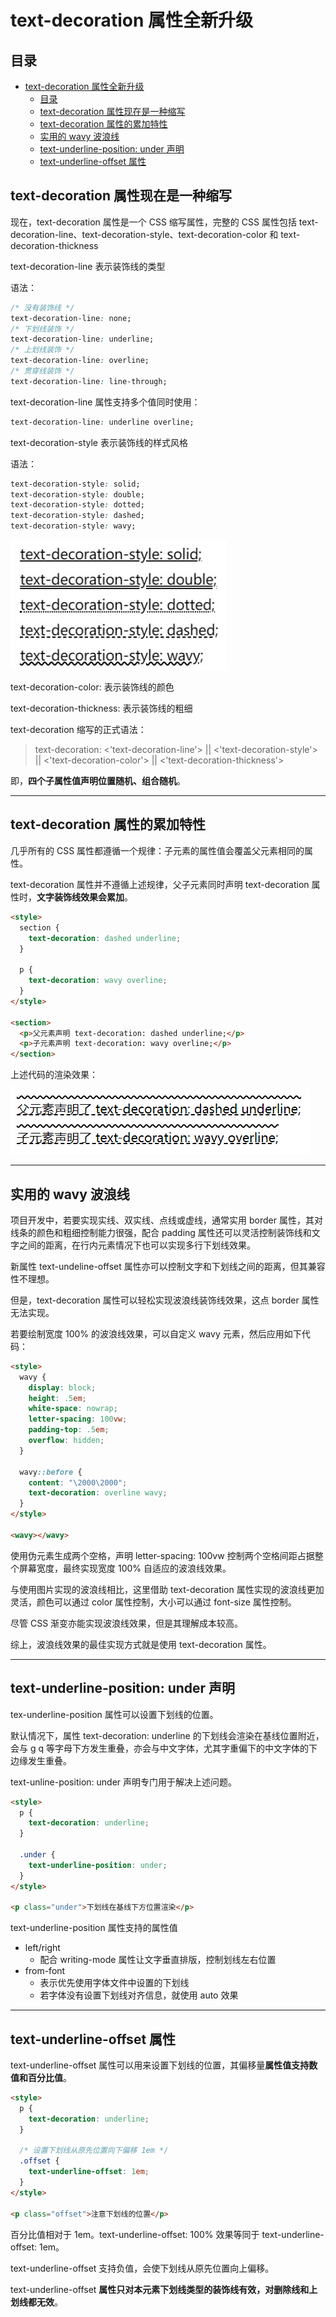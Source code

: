 # text-decoration 属性全新升级

## 目录

- [text-decoration 属性全新升级](#text-decoration-属性全新升级)
  - [目录](#目录)
  - [text-decoration 属性现在是一种缩写](#text-decoration-属性现在是一种缩写)
  - [text-decoration 属性的累加特性](#text-decoration-属性的累加特性)
  - [实用的 wavy 波浪线](#实用的-wavy-波浪线)
  - [text-underline-position: under 声明](#text-underline-position-under-声明)
  - [text-underline-offset 属性](#text-underline-offset-属性)

## text-decoration 属性现在是一种缩写

现在，text-decoration 属性是一个 CSS 缩写属性，完整的 CSS 属性包括 text-decoration-line、text-decoration-style、text-decoration-color 和 text-decoration-thickness

text-decoration-line 表示装饰线的类型

语法：

```css
/* 没有装饰线 */
text-decoration-line: none;
/* 下划线装饰 */
text-decoration-line: underline;
/* 上划线装饰 */
text-decoration-line: overline;
/* 贯穿线装饰 */
text-decoration-line: line-through;
```

text-decoration-line 属性支持多个值同时使用：

```css
text-decoration-line: underline overline;
```

text-decoration-style 表示装饰线的样式风格

语法：

```css
text-decoration-style: solid;
text-decoration-style: double;
text-decoration-style: dotted;
text-decoration-style: dashed;
text-decoration-style: wavy;
```

![不同的 text-decoration-style 属性值效果](images/29-不同的%20text-decoration-style%20属性值效果.png)

text-decoration-color: 表示装饰线的颜色

text-decoration-thickness: 表示装饰线的粗细

text-decoration 缩写的正式语法：

> text-decoration: <'text-decoration-line'> || <'text-decoration-style'> ||  <'text-decoration-color'> || <'text-decoration-thickness'>

即，**四个子属性值声明位置随机、组合随机**。

---

## text-decoration 属性的累加特性

几乎所有的 CSS 属性都遵循一个规律：子元素的属性值会覆盖父元素相同的属性。

text-decoration 属性并不遵循上述规律，父子元素同时声明 text-decoration 属性时，**文字装饰线效果会累加**。

```html
<style>
  section {
    text-decoration: dashed underline;
  }

  p {
    text-decoration: wavy overline;
  }
</style>

<section>
  <p>父元素声明 text-decoration: dashed underline;</p>
  <p>子元素声明 text-decoration: wavy overline;</p>
</section>
```

上述代码的渲染效果：

![text-decoration 属性值效果叠加](images/30-text-decoration%20属性值效果叠加.png)

---

## 实用的 wavy 波浪线

项目开发中，若要实现实线、双实线、点线或虚线，通常实用 border 属性，其对线条的颜色和粗细控制能力很强，配合 padding 属性还可以灵活控制装饰线和文字之间的距离，在行内元素情况下也可以实现多行下划线效果。

新属性 text-undeline-offset 属性亦可以控制文字和下划线之间的距离，但其兼容性不理想。

但是，text-decoration 属性可以轻松实现波浪线装饰线效果，这点 border 属性无法实现。

若要绘制宽度 100% 的波浪线效果，可以自定义 wavy 元素，然后应用如下代码：

```html
<style>
  wavy {
    display: block;
    height: .5em;
    white-space: nowrap;
    letter-spacing: 100vw;
    padding-top: .5em;
    overflow: hidden;
  }

  wavy::before {
    content: "\2000\2000";
    text-decoration: overline wavy;
  }
</style>

<wavy></wavy>
```

使用伪元素生成两个空格，声明 letter-spacing: 100vw 控制两个空格间距占据整个屏幕宽度，最终实现宽度 100% 自适应的波浪线效果。

与使用图片实现的波浪线相比，这里借助 text-decoration 属性实现的波浪线更加灵活，颜色可以通过 color 属性控制，大小可以通过 font-size 属性控制。

尽管 CSS 渐变亦能实现波浪线效果，但是其理解成本较高。

综上，波浪线效果的最佳实现方式就是使用 text-decoration 属性。

---

## text-underline-position: under 声明

tex-underline-position 属性可以设置下划线的位置。

默认情况下，属性 text-decoration: underline 的下划线会渲染在基线位置附近，会与 g q 等字母下方发生重叠，亦会与中文字体，尤其字重偏下的中文字体的下边缘发生重叠。

text-unline-position: under 声明专门用于解决上述问题。

```html
<style>
  p {
    text-decoration: underline;
  }

  .under {
    text-underline-position: under;
  }
</style>

<p class="under">下划线在基线下方位置渲染</p>
```

text-underline-position 属性支持的属性值

- left/right
  - 配合 writing-mode 属性让文字垂直排版，控制划线左右位置
- from-font
  - 表示优先使用字体文件中设置的下划线
  - 若字体没有设置下划线对齐信息，就使用 auto 效果

---

## text-underline-offset 属性

text-underline-offset 属性可以用来设置下划线的位置，其偏移量**属性值支持数值和百分比值**。

```html
<style>
  p {
    text-decoration: underline;
  }

  /* 设置下划线从原先位置向下偏移 1em */
  .offset {
    text-underline-offset: 1em;
  }
</style>

<p class="offset">注意下划线的位置</p>
```

百分比值相对于 1em。text-underline-offset: 100% 效果等同于 text-underline-offset: 1em。

text-underline-offset 支持负值，会使下划线从原先位置向上偏移。

text-underline-offset **属性只对本元素下划线类型的装饰线有效，对删除线和上划线都无效**。
